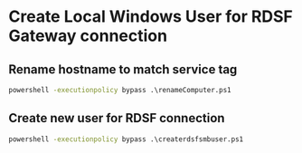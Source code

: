 # Create Local Windows User for RDSF Gateway connection

## Rename hostname to match service tag

```cmd
powershell -executionpolicy bypass .\renameComputer.ps1
```

## Create new user for RDSF connection

```cmd
powershell -executionpolicy bypass .\createrdsfsmbuser.ps1
```
